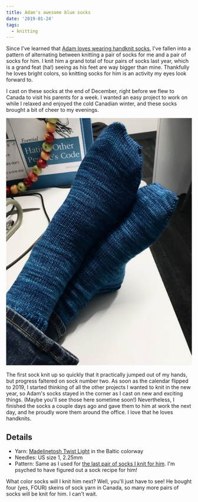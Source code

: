 ```yaml
---
title: Adam's awesome blue socks
date: '2019-01-24'
tags:
  - knitting
---
```


Since I've learned that [Adam loves wearing handknit socks](/posts/blueberry-socks), I've fallen into a pattern of alternating between knitting a pair of socks for me and a pair of socks for him. I knit him a grand total of four pairs of socks last year, which is a grand feat (ha!) seeing as his feet are way bigger than mine. Thankfully he loves bright colors, so knitting socks for him is an activity my eyes look forward to.

I cast on these socks at the end of December, right before we flew to Canada to visit his parents for a week. I wanted an easy project to work on while I relaxed and enjoyed the cold Canadian winter, and these socks brought a bit of cheer to my evenings.

![Blue hand-knit socks on the feet of the author's boyfriend.](../../images/blue-socks.jpg)

The first sock knit up so quickly that it practically jumped out of my hands, but progress faltered on sock number two. As soon as the calendar flipped to 2019, I started thinking of all the other projects I wanted to knit in the new year, so Adam's socks stayed in the corner as I cast on new and exciting things. (Maybe you'll see those here sometime soon!) Nevertheless, I finished the socks a couple days ago and gave them to him at work the next day, and he proudly wore them around the office. I love that he loves handknits.

## Details

* Yarn: [Madelinetosh Twist Light](https://madelinetosh.com/collections/twist-light-solid) in the Baltic colorway
* Needles: US size 1, 2.25mm
* Pattern: Same as I used for [the last pair of socks I knit for him](/posts/blueberry-socks). I'm psyched to have figured out a sock recipe for him!

What color socks will I knit him next? Well, you'll just have to see! He bought four (yes, FOUR) skeins of sock yarn in Canada, so many more pairs of socks will be knit for him. I can't wait.
